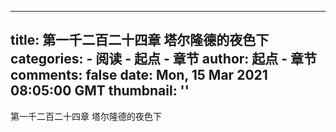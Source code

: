 
---
title: 第一千二百二十四章 塔尔隆德的夜色下
categories: 
    - 阅读
    - 起点 - 章节
author: 起点 - 章节
comments: false
date: Mon, 15 Mar 2021 08:05:00 GMT
thumbnail: ''
---

<div>   
第一千二百二十四章 塔尔隆德的夜色下  
</div>
            